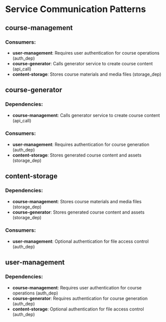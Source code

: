 # Service Communication Patterns

## course-management

### Consumers:
- **user-management**: Requires user authentication for course operations (auth_dep)
- **course-generator**: Calls generator service to create course content (api_call)
- **content-storage**: Stores course materials and media files (storage_dep)

## course-generator

### Dependencies:
- **course-management**: Calls generator service to create course content (api_call)

### Consumers:
- **user-management**: Requires authentication for course generation (auth_dep)
- **content-storage**: Stores generated course content and assets (storage_dep)

## content-storage

### Dependencies:
- **course-management**: Stores course materials and media files (storage_dep)
- **course-generator**: Stores generated course content and assets (storage_dep)

### Consumers:
- **user-management**: Optional authentication for file access control (auth_dep)

## user-management

### Dependencies:
- **course-management**: Requires user authentication for course operations (auth_dep)
- **course-generator**: Requires authentication for course generation (auth_dep)
- **content-storage**: Optional authentication for file access control (auth_dep)

